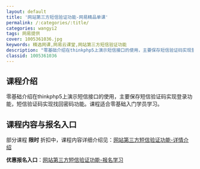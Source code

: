 ```yaml
---
layout: default
title: '网站第三方短信验证功能-网易精品单课'
permalink: /:categories/:title/
categories: wangyi2
tags: 网易提供
cover: 1005361036.jpg
keywords: 精选网课,网易云课堂,网站第三方短信验证功能
description: "零基础介绍在thinkphp5上演示短信接口的使用，主要保存短信验证码实现登录功能，短信验证码实现找回密码功能。课程适合零基础入门学员学习。网站第三方短信验证功能"
classid: 1005361036
---
```


## 课程介绍

零基础介绍在thinkphp5上演示短信接口的使用，主要保存短信验证码实现登录功能，短信验证码实现找回密码功能。课程适合零基础入门学员学习。

## 课程内容与报名入口

部分课程 **限时** 折扣中，课程内容详细介绍见：[网站第三方短信验证功能-详情介绍](https://study.163.com/course/introduction/1005361036.htm?share=1&shareId=1025206652&utm_campaign=share&utm_medium=iphoneShare&utm_source=&utm_u=1025206652)

**优惠报名入口**：[网站第三方短信验证功能-报名学习](https://study.163.com/course/introduction/1005361036.htm?share=1&shareId=1025206652&utm_campaign=share&utm_medium=iphoneShare&utm_source=&utm_u=1025206652)

